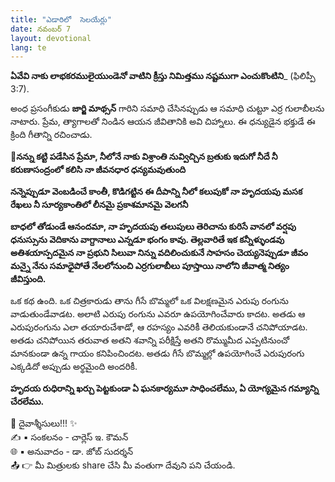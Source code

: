 ```yaml
---
title: "ఎడారిలో  సెలయేర్లు"
date: నవంబర్ 7
layout: devotional
lang: te
---
```


**ఏవేవి నాకు లాభకరములైయుండెనో వాటిని క్రీస్తు నిమిత్తము నష్టముగా ఎంచుకొంటిని**_ (ఫిలిప్పీ 3:7).

అంధ ప్రసంగీకుడు **జార్జి మాథ్సన్** గారిని సమాధి చేసినప్పుడు ఆ సమాధి చుట్టూ ఎర్ర గులాబీలను నాటారు. ప్రేమ, త్యాగాలతో నిండిన ఆయన జీవితానికి అవి చిహ్నాలు. ఈ ధన్యుడైన భక్తుడే ఈ క్రింది గీతాన్ని రచించాడు.

**📖నన్ను కట్టి పడేసిన ప్రేమా, నీలోనే నాకు విశ్రాంతి నువ్విచ్చిన బ్రతుకు ఇదుగో నీదే నీ కరుణాసంద్రంలో కలిసి నా జీవనధార ధన్యమవుతుంది**

**నన్నెప్పుడూ వెంబడించే కాంతీ, కొడిగట్టిన ఈ దీపాన్ని నీలో కలుపుకో నా హృదయపు మసక రేఖలు నీ సూర్యకాంతిలో లీనమై ప్రకాశమానమై వెలగనీ**

**బాధలో తోడుండే ఆనందమా, నా హృదయపు తలుపులు తెరిచాను కురిసే వానలో వర్షపు ధనుస్సును వెదికాను వాగ్దానాలు ఎన్నడూ భంగం కావు. తెల్లవారితే ఇక కన్నీళ్ళుండవు అతిశయాస్పదమైన నా ప్రభుని సిలువా నిన్ను వదిలించుకునే సాహసం చెయ్యనెప్పుడూ జీవం మన్నై నేను సమాధైపోతే నేలలోనుంచి ఎర్రగులాబీలు పూస్తాయి నాలోని జీవాత్మ నిత్యం జీవిస్తుంది.**

ఒక కథ ఉంది. ఒక చిత్రకారుడు తాను గీసే బొమ్మలో ఒక విలక్షణమైన ఎరుపు రంగును వాడుతుండేవాడట. అలాటి ఎరుపు రంగును ఎవరూ ఉపయోగించేవారు కాదట. అతడు ఆ ఎరుపురంగును ఎలా తయారుచేశాడో, ఆ రహస్యం ఎవరికీ తెలియకుండానే చనిపోయాడట. అతడు చనిపోయిన తరువాత అతని శవాన్ని పరీక్షిస్తే అతని రొమ్ముమీద ఎప్పటినుంచో మానకుండా ఉన్న గాయం కనిపించిందట. అతడు గీసే బొమ్మల్లో ఉపయోగించే ఎరుపురంగు ఎక్కడిదో అప్పుడు అర్థమైంది అందరికీ. 

**హృదయ రుధిరాన్ని ఖర్చు పెట్టకుండా ఏ ఘనకార్యమూ సాధించలేము, ఏ యోగ్యమైన గమ్యాన్ని చేరలేము.**

<div class="blessing">🙏 <span class="bless-text">దైవాశ్శీసులు!!!</span> ✨</div>

<div class="credit">✍️ <span class="credit-text">▪ సంకలనం - చార్లెస్ ఇ. కౌమన్</span></div>
<div class="credit">🌐 <span class="credit-text">▪ అనువాదం - డా. జోబ్ సుదర్శన్</span></div>


<div class="share">📤 👉 <span class="share-text">మీ మిత్రులకు share చేసి మీ వంతుగా దేవుని పని చేయండి.</span></div>
